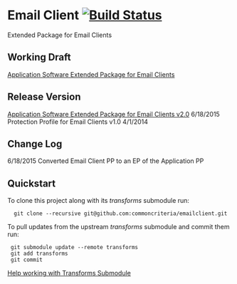 Email Client [![Build Status](https://jenkins-criteria.rhcloud.com/buildStatus/icon?job=protection-profiles/emailclient)](https://jenkins-criteria.rhcloud.com/job/protection-profiles/job/emailclient/)
============

Extended Package for Email Clients

## Working Draft
[Application Software Extended Package for Email Clients](http://common-criteria.rhcloud.com/emailclient/output/emailclient-release.html)

## Release Version
[Application Software Extended Package for Email Clients v2.0](https://www.niap-ccevs.org/pp/PP_APP_EMAILCLIENT_EP_v2.0/) 6/18/2015<br/>
Protection Profile for Email Clients v1.0 4/1/2014

## Change Log
6/18/2015 Converted Email Client PP to an EP of the Application PP

## Quickstart
To clone this project along with its _transforms_ submodule run:

````
  git clone --recursive git@github.com:commoncriteria/emailclient.git
````
To pull updates from the upstream _transforms_ submodule and commit them run:
````
 git submodule update --remote transforms
 git add transforms
 git commit
````

[Help working with Transforms Submodule](https://github.com/commoncriteria/transforms/wiki/Working-with-Transforms-as-a-Submodule)
